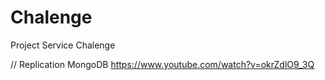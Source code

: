 # Chalenge

Project Service Chalenge


// Replication MongoDB
https://www.youtube.com/watch?v=okrZdlO9_3Q
